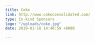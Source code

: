 ```yaml
---
title: Coke
link: http://www.cokeconsolidated.com/
type: In-kind Sponsors
logo: "/uploads/coke.jpg"
date: 2019-01-18 14:40:59 +0000

---
```


